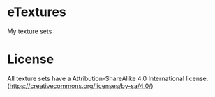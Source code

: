 # eTextures
My texture sets

# License

All texture sets have a Attribution-ShareAlike 4.0 International license. (https://creativecommons.org/licenses/by-sa/4.0/)
